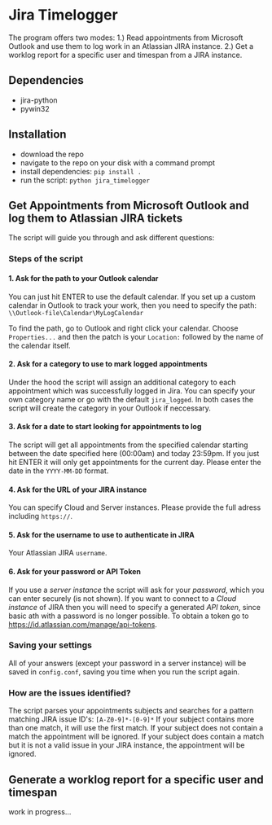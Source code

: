 # Jira Timelogger
The program offers two modes:
1.) Read appointments from Microsoft Outlook and use them to log work in an Atlassian JIRA instance.
2.) Get a worklog report for a specific user and timespan from a JIRA instance.

## Dependencies
* jira-python
* pywin32

## Installation
* download the repo
* navigate to the repo on your disk with a command prompt
* install dependencies: `pip install .`
* run the script: `python jira_timelogger`

## Get Appointments from Microsoft Outlook and log them to Atlassian JIRA tickets
The script will guide you through and ask different questions:

### Steps of the script
#### 1. Ask for the path to your Outlook calendar
You can just hit ENTER to use the default calendar. If you set up a custom calendar in Outlook to track your work, then you need to specify the path:
`\\Outlook-file\Calendar\MyLogCalendar`

To find the path, go to Outlook and right click your calendar. Choose `Properties...` and then the patch is your `Location:` followed by the name of the calendar itself.

#### 2. Ask for a category to use to mark logged appointments
Under the hood the script will assign an additional category to each appointment which was successfully logged in Jira.
You can specify your own category name or go with the default `jira_logged`. 
In both cases the script will create the category in your Outlook if neccessary.

#### 3. Ask for a date to start looking for appointments to log
The script will get all appointments from the specified calendar starting between the date specified here (00:00am) and today 23:59pm. If you just hit ENTER it will only get appointments for the current day.
Please enter the date in the `YYYY-MM-DD` format.

#### 4. Ask for the URL of your JIRA instance
You can specify Cloud and Server instances. Please provide the full adress including `https://`.

#### 5. Ask for the username to use to authenticate in JIRA
Your Atlassian JIRA `username`.

#### 6. Ask for your password or API Token
If you use a _server instance_ the script will ask for your _password_, which you can enter securely (is not shown).
If you want to connect to a _Cloud instance_ of JIRA then you will need to specify a generated _API token_, since basic ath with a password is no longer possible.
To obtain a token go to https://id.atlassian.com/manage/api-tokens.

### Saving your settings
All of your answers (except your password in a server instance) will be saved in `config.conf`, saving you time when you run the script again.

### How are the issues identified?
The script parses your appointments subjects and searches for a pattern matching JIRA issue ID's: `[A-Z0-9]*-[0-9]*`
If your subject contains more than one match, it will use the first match.
If your subject does not contain a match the appointment will be ignored.
If your subject does contain a match but it is not a valid issue in your JIRA instance, the appointment will be ignored.

## Generate a worklog report for a specific user and timespan
work in progress...